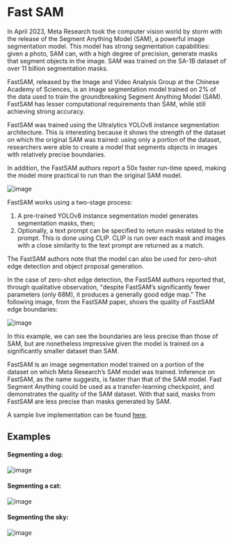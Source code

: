 # Fast SAM

In April 2023, Meta Research took the computer vision world by storm with the release of the Segment Anything Model (SAM), a powerful image segmentation model. This model has strong segmentation capabilities: given a photo, SAM can, with a high degree of precision, generate masks that segment objects in the image. SAM was trained on the SA-1B dataset of over 11 billion segmentation masks.

FastSAM, released by the Image and Video Analysis Group at the Chinese Academy of Sciences, is an image segmentation model trained on 2% of the data used to train the groundbreaking Segment Anything Model (SAM). FastSAM has lesser computational requirements than SAM, while still achieving strong accuracy.

FastSAM was trained using the Ultralytics YOLOv8 instance segmentation architecture. This is interesting because it shows the strength of the dataset on which the original SAM was trained: using only a portion of the dataset, researchers were able to create a model that segments objects in images with relatively precise boundaries.

In addition, the FastSAM authors report a 50x faster run-time speed, making the model more practical to run than the original SAM model.

![image](https://github.com/mkthoma/fast_sam/assets/135134412/d78cb405-0c89-4a66-852b-b964c9d07e86)


FastSAM works using a two-stage process:
1. A pre-trained YOLOv8 instance segmentation model generates segmentation masks, then;
2. Optionally, a text prompt can be specified to return masks related to the prompt. This is done using CLIP. CLIP is run over each mask and images with a close similarity to the text prompt are returned as a match.

The FastSAM authors note that the model can also be used for zero-shot edge detection and object proposal generation.

In the case of zero-shot edge detection, the FastSAM authors reported that, through qualitative observation, "despite FastSAM’s significantly fewer parameters (only 68M), it produces a generally good edge map.” The following image, from the FastSAM paper, shows the quality of FastSAM edge boundaries:

![image](https://github.com/mkthoma/fast_sam/assets/135134412/b4983e24-bdd0-4706-a8c4-1888f1e75702)

In this example, we can see the boundaries are less precise than those of SAM, but are nonetheless impressive given the model is trained on a significantly smaller dataset than SAM.

FastSAM is an image segmentation model trained on a portion of the dataset on which Meta Research’s SAM model was trained. Inference on FastSAM, as the name suggests, is faster than that of the SAM model. Fast Segment Anything could be used as a transfer-learning checkpoint, and demonstrates the quality of the SAM dataset. With that said, masks from FastSAM are less precise than masks generated by SAM.

A sample live implementation can be found [here](https://huggingface.co/spaces/mkthoma/fastSAM).

## Examples

#### Segmenting a dog:

![image](https://github.com/mkthoma/fast_sam/assets/135134412/88f7a5a2-de87-4f86-b7c2-b582f6cecd98)

#### Segmenting a cat:

![image](https://github.com/mkthoma/fast_sam/assets/135134412/ee2058ec-964f-4d26-b4e4-ba8314f22341)

#### Segmenting the sky:

![image](https://github.com/mkthoma/fast_sam/assets/135134412/3b2d87c9-0baf-451b-8fb9-16bc2a9ac678)
